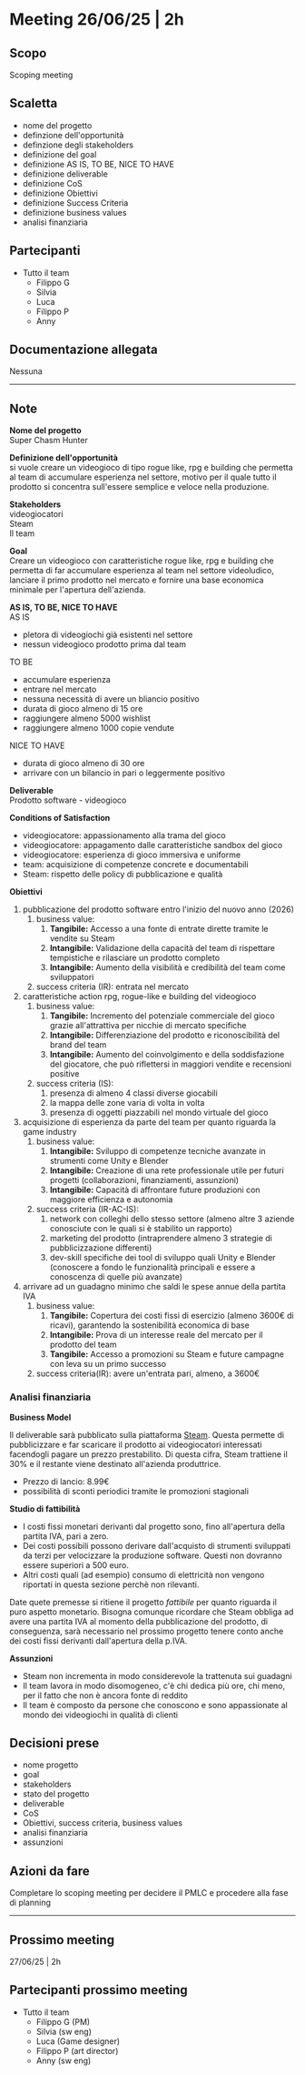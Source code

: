 # Meeting 26/06/25 | 2h

## Scopo

Scoping meeting

## Scaletta

- nome del progetto
- definzione dell'opportunità
- definzione degli stakeholders
- definizione del goal
- definizione AS IS, TO BE, NICE TO HAVE
- definizione deliverable
- definizione CoS
- definizione Obiettivi
- definizione Success Criteria
- definizione business values
- analisi finanziaria

## Partecipanti

- Tutto il team
  - Filippo G
  - Silvia
  - Luca
  - Filippo P
  - Anny

## Documentazione allegata

Nessuna

---

## Note

**Nome del progetto**  
Super Chasm Hunter

**Definizione dell'opportunità**  
si vuole creare un videogioco di tipo rogue like, rpg e building che permetta al team di accumulare esperienza nel settore, motivo per il quale tutto il prodotto si concentra sull'essere semplice e veloce nella produzione.

**Stakeholders**  
videogiocatori  
Steam  
Il team

**Goal**  
Creare un videogioco con caratteristiche rogue like, rpg e building che permetta di far accumulare esperienza al team nel settore videoludico, lanciare il primo prodotto nel mercato e fornire una base economica minimale per l'apertura dell'azienda.

**AS IS, TO BE, NICE TO HAVE**  
AS IS

- pletora di videogiochi già esistenti nel settore
- nessun videogioco prodotto prima dal team

TO BE

- accumulare esperienza
- entrare nel mercato
- nessuna necessità di avere un bliancio positivo
- durata di gioco almeno di 15 ore
- raggiungere almeno 5000 wishlist
- raggiungere almeno 1000 copie vendute

NICE TO HAVE

- durata di gioco almeno di 30 ore
- arrivare con un bilancio in pari o leggermente positivo

**Deliverable**  
Prodotto software - videogioco

**Conditions of Satisfaction**

- videogiocatore: appassionamento alla trama del gioco
- videogiocatore: appagamento dalle caratteristiche sandbox del gioco
- videogiocatore: esperienza di gioco immersiva e uniforme
- team: acquisizione di competenze concrete e documentabili
- Steam: rispetto delle policy di pubblicazione e qualità

**Obiettivi**

1. pubblicazione del prodotto software entro l'inizio del nuovo anno (2026)
   1. business value:
      1. **Tangibile:** Accesso a una fonte di entrate dirette tramite le vendite su Steam
      2. **Intangibile:** Validazione della capacità del team di rispettare tempistiche e rilasciare un prodotto completo
      3. **Intangibile:** Aumento della visibilità e credibilità del team come sviluppatori
   2. success criteria (IR): entrata nel mercato
2. caratteristiche action rpg, rogue-like e building del videogioco
   1. business value:
      1. **Tangibile:** Incremento del potenziale commerciale del gioco grazie all'attrattiva per nicchie di mercato specifiche
      2. **Intangibile:** Differenziazione del prodotto e riconoscibilità del brand del team
      3. **Intangibile:** Aumento del coinvolgimento e della soddisfazione del giocatore, che può riflettersi in maggiori vendite e recensioni positive
   2. success criteria (IS): 
      1. presenza di almeno 4 classi diverse giocabili
      2. la mappa delle zone varia di volta in volta
      3. presenza di oggetti piazzabili nel mondo virtuale del gioco
3. acquisizione di esperienza da parte del team per quanto riguarda la game industry
   1. business value:
      1. **Intangibile:** Sviluppo di competenze tecniche avanzate in strumenti come Unity e Blender
      2. **Intangibile:** Creazione di una rete professionale utile per futuri progetti (collaborazioni, finanziamenti, assunzioni)
      3. **Intangibile:** Capacità di affrontare future produzioni con maggiore efficienza e autonomia
   2. success criteria (IR-AC-IS):
      1. network con colleghi dello stesso settore (almeno altre 3 aziende conosciute con le quali si è stabilito un rapporto)
      2. marketing del prodotto (intraprendere almeno 3 strategie di pubblicizzazione differenti)
      3. dev-skill specifiche dei tool di sviluppo quali Unity e Blender (conoscere a fondo le funzionalità principali e essere a conoscenza di quelle più avanzate)
4. arrivare ad un guadagno minimo che saldi le spese annue della partita IVA
   1. business value:
      1. **Tangibile:** Copertura dei costi fissi di esercizio (almeno 3600€ di ricavi), garantendo la sostenibilità economica di base
      2. **Intangibile:** Prova di un interesse reale del mercato per il prodotto del team
      3. **Tangibile:** Accesso a promozioni su Steam e future campagne con leva su un primo successo
   2. success criteria(IR): avere un'entrata pari, almeno, a 3600€

### Analisi finanziaria

**Business Model**

Il deliverable sarà pubblicato sulla piattaforma [Steam](https://store.steampowered.com/?l=italian). Questa permette di pubblicizzare e far scaricare il prodotto ai videogiocatori interessati facendogli pagare un prezzo prestabilito. Di questa cifra, Steam trattiene il 30% e il restante viene destinato all'azienda produttrice.

- Prezzo di lancio: 8.99€
- possibilità di sconti periodici tramite le promozioni stagionali

**Studio di fattibilità**

- I costi fissi monetari derivanti dal progetto sono, fino all'apertura della partita IVA, pari a zero.
- Dei costi possibili possono derivare dall'acquisto di strumenti sviluppati da terzi per velocizzare la produzione software. Questi non dovranno essere superiori a 500 euro.
- Altri costi quali (ad esempio) consumo di elettricità non vengono riportati in questa sezione perchè non rilevanti.

Date quete premesse si ritiene il progetto *fattibile* per quanto riguarda il puro aspetto monetario. Bisogna comunque ricordare che Steam obbliga ad avere una partita IVA al momento della pubblicazione del prodotto, di conseguenza, sarà necessario nel prossimo progetto tenere conto anche dei costi fissi derivanti dall'apertura della p.IVA.

**Assunzioni**

- Steam non incrementa in modo considerevole la trattenuta sui guadagni
- Il team lavora in modo disomogeneo, c'è chi dedica più ore, chi meno, per il fatto che non è ancora fonte di reddito
- Il team è composto da persone che conoscono e sono appassionate al mondo dei videogiochi in qualità di clienti

## Decisioni prese

- nome progetto
- goal
- stakeholders
- stato del progetto
- deliverable
- CoS
- Obiettivi, success criteria, business values
- analisi finanziaria
- assunzioni

## Azioni da fare

Completare lo scoping meeting per decidere il PMLC e procedere alla fase di planning

---

## Prossimo meeting

27/06/25 | 2h

## Partecipanti prossimo meeting

- Tutto il team
  - Filippo G (PM)
  - Silvia (sw eng)
  - Luca (Game designer)
  - Filippo P (art director)
  - Anny (sw eng)